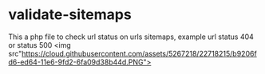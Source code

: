 # validate-sitemaps
This a php file to check url status on urls sitemaps, example  url status 404 or status 500
<img src"https://cloud.githubusercontent.com/assets/5267218/22718215/b9206fd6-ed64-11e6-9fd2-6fa09d38b44d.PNG">
